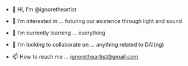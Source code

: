 - 👋 Hi, I’m @ignoretheartist
- 👀 I’m interested in ... futuring our existence through light and sound
- 🌱 I’m currently learning ... everything
- 💞️ I’m looking to collaborate on ... anything related to DAI(ng)
  
- 📫 How to reach me ...
ignoretheartist@gmail.com
<!---
ingoretheartist/ingoretheartist is a ✨ special ✨ repository because its `README.md` (this file) appears on your GitHub profile.
You can click the Preview link to take a look at your changes.
--->
